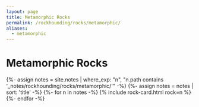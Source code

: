 ```yaml
---
layout: page
title: Metamorphic Rocks
permalink: /rockhounding/rocks/metamorphic/
aliases:
  - metamorphic
---
```


<h1>Metamorphic Rocks</h1>

<div class="rock-card-grid">
  {%- assign notes = site.notes | where_exp: "n", "n.path contains '_notes/rockhounding/rocks/metamorphic/'" -%}
  {%- assign notes = notes | sort: 'title' -%}
  {%- for n in notes -%}
    {% include rock-card.html rock=n %}
  {%- endfor -%}
</div>
